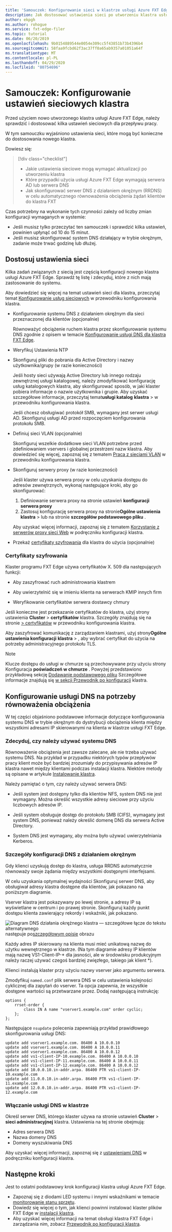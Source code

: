 ```yaml
---
title: 'Samouczek: Konfigurowanie sieci w klastrze usługi Azure FXT Edge'
description: Jak dostosować ustawienia sieci po utworzeniu klastra usługi Azure FXT Edge
author: ekpgh
ms.author: rohogue
ms.service: fxt-edge-filer
ms.topic: tutorial
ms.date: 06/20/2019
ms.openlocfilehash: 9b0154889544e0054e309cc5f43851b73b4396b4
ms.sourcegitcommit: 58faa9fcbd62f3ac37ff0a65ab9357a01051a64f
ms.translationtype: MT
ms.contentlocale: pl-PL
ms.lasthandoff: 04/29/2020
ms.locfileid: "80754696"
---
```

# <a name="tutorial-configure-the-clusters-network-settings"></a>Samouczek: Konfigurowanie ustawień sieciowych klastra

Przed użyciem nowo utworzonego klastra usługi Azure FXT Edge, należy sprawdzić i dostosować kilka ustawień sieciowych dla przepływu pracy. 

W tym samouczku wyjaśniono ustawienia sieci, które mogą być konieczne do dostosowania nowego klastra. 

Dowiesz się: 

> [!div class="checklist"]
> * Jakie ustawienia sieciowe mogą wymagać aktualizacji po utworzeniu klastra
> * Które przypadki użycia usługi Azure FXT Edge wymagają serwera AD lub serwera DNS 
> * Jak skonfigurować serwer DNS z działaniem okrężnym (RRDNS) w celu automatycznego równoważenia obciążenia żądań klientów do klastra FXT

Czas potrzebny na wykonanie tych czynności zależy od liczby zmian konfiguracji wymaganych w systemie:

* Jeśli musisz tylko przeczytać ten samouczek i sprawdzić kilka ustawień, powinien upłynąć od 10 do 15 minut. 
* Jeśli musisz skonfigurować system DNS działający w trybie okrężnym, zadanie może trwać godzinę lub dłużej.

## <a name="adjust-network-settings"></a>Dostosuj ustawienia sieci

Kilka zadań związanych z siecią jest częścią konfiguracji nowego klastra usługi Azure FXT Edge. Sprawdź tę listę i zdecyduj, które z nich mają zastosowanie do systemu.

Aby dowiedzieć się więcej na temat ustawień sieci dla klastra, przeczytaj temat [Konfigurowanie usług sieciowych](https://azure.github.io/Avere/legacy/ops_guide/4_7/html/network_overview.html) w przewodniku konfigurowania klastra.

* Konfigurowanie systemu DNS z działaniem okrężnym dla sieci przeznaczonej dla klientów (opcjonalnie)

  Równoważyć obciążenie ruchem klastra przez skonfigurowanie systemu DNS zgodnie z opisem w temacie [Konfigurowanie usługi DNS dla klastra FXT Edge](#configure-dns-for-load-balancing).

* Weryfikuj Ustawienia NTP

* Skonfiguruj pliki do pobrania dla Active Directory i nazwy użytkownika/grupy (w razie konieczności)

  Jeśli hosty sieci używają Active Directory lub innego rodzaju zewnętrznej usługi katalogowej, należy zmodyfikować konfigurację usług katalogowych klastra, aby skonfigurować sposób, w jaki klaster pobiera informacje o nazwie użytkownika i grupie. Aby uzyskać szczegółowe informacje, przeczytaj temat**usługi katalog** **klastra** > w przewodniku konfigurowania klastra.

  Jeśli chcesz obsługiwać protokół SMB, wymagany jest serwer usługi AD. Skonfiguruj usługi AD przed rozpoczęciem konfigurowania protokołu SMB.

* Definiuj sieci VLAN (opcjonalnie)
  
  Skonfiguruj wszelkie dodatkowe sieci VLAN potrzebne przed zdefiniowaniem vservers i globalnej przestrzeni nazw klastra. Aby dowiedzieć się więcej, zapoznaj się z tematem [Praca z sieciami VLAN](https://azure.github.io/Avere/legacy/ops_guide/4_7/html/network_overview.html#vlan-overview) w przewodniku konfigurowania klastra.

* Skonfiguruj serwery proxy (w razie konieczności)

  Jeśli klaster używa serwera proxy w celu uzyskania dostępu do adresów zewnętrznych, wykonaj następujące kroki, aby go skonfigurować:

  1. Definiowanie serwera proxy na stronie ustawień **konfiguracji serwera proxy**
  1. Zastosuj konfigurację serwera proxy na stronie**Ogólne ustawienia** **klastra** > lub na stronie **szczegółów podstawowego pliku** .
  
  Aby uzyskać więcej informacji, zapoznaj się z tematem [Korzystanie z serwerów proxy sieci Web](https://azure.github.io/Avere/legacy/ops_guide/4_7/html/proxy_overview.html) w podręczniku konfiguracji klastra.

* Przekaż [certyfikaty szyfrowania](#encryption-certificates) dla klastra do użycia (opcjonalnie)

### <a name="encryption-certificates"></a>Certyfikaty szyfrowania

Klaster programu FXT Edge używa certyfikatów X. 509 dla następujących funkcji:

* Aby zaszyfrować ruch administrowania klastrem

* Aby uwierzytelnić się w imieniu klienta na serwerach KMIP innych firm

* Weryfikowanie certyfikatów serwera dostawcy chmury

Jeśli konieczne jest przekazanie certyfikatów do klastra, użyj strony ustawienia **Cluster** > **certyfikatów** klastra. Szczegóły znajdują się na stronie [> certyfikatów](https://azure.github.io/Avere/legacy/ops_guide/4_7/html/gui_certificates.html) w przewodniku konfigurowania klastra.

Aby zaszyfrować komunikację z zarządzaniem klastrami, użyj strony**Ogólne ustawienia konfiguracji** **klastra** > , aby wybrać certyfikat do użycia na potrzeby administracyjnego protokołu TLS.

> [!Note] 
> Klucze dostępu do usługi w chmurze są przechowywane przy użyciu strony Konfiguracja **poświadczeń w chmurze** . Powyżej przedstawiono przykładową sekcję [Dodawanie podstawowego pliku](fxt-add-storage.md#add-a-core-filer) Szczegółowe informacje znajdują się [w sekcji Przewodnik po konfiguracji](https://azure.github.io/Avere/legacy/ops_guide/4_7/html/gui_cloud_credentials.html) klastra. 

## <a name="configure-dns-for-load-balancing"></a>Konfigurowanie usługi DNS na potrzeby równoważenia obciążenia

W tej części objaśniono podstawowe informacje dotyczące konfigurowania systemu DNS w trybie okrężnym do dystrybucji obciążenia klienta między wszystkimi adresami IP skierowanymi na klienta w klastrze usługi FXT Edge. 

### <a name="decide-whether-or-not-to-use-dns"></a>Zdecyduj, czy należy używać systemu DNS

Równoważenie obciążenia jest zawsze zalecane, ale nie trzeba używać systemu DNS. Na przykład w przypadku niektórych typów przepływów pracy klient może być bardziej zrozumiały do przypisywania adresów IP klastra nawet między klientami podczas instalacji klastra. Niektóre metody są opisane w artykule [Instalowanie klastra](fxt-mount-clients.md). 

Należy pamiętać o tym, czy należy używać serwera DNS: 

* Jeśli system jest dostępny tylko dla klientów NFS, system DNS nie jest wymagany. Można określić wszystkie adresy sieciowe przy użyciu liczbowych adresów IP. 

* Jeśli system obsługuje dostęp do protokołu SMB (CIFS), wymagany jest system DNS, ponieważ należy określić domenę DNS dla serwera Active Directory.

* System DNS jest wymagany, aby można było używać uwierzytelniania Kerberos.

### <a name="round-robin-dns-configuration-details"></a>Szczegóły konfiguracji DNS z działaniem okrężnym

Gdy klienci uzyskują dostęp do klastra, usługa RRDNS automatycznie równoważy swoje żądania między wszystkimi dostępnymi interfejsami.

W celu uzyskania optymalnej wydajności Skonfiguruj serwer DNS, aby obsługiwał adresy klastra dostępne dla klientów, jak pokazano na poniższym diagramie.

Vserver klastra jest pokazywany po lewej stronie, a adresy IP są wyświetlane w centrum i po prawej stronie. Skonfiguruj każdy punkt dostępu klienta zawierający rekordy i wskaźniki, jak pokazano.

![Diagram DNS działania okrężnego klastra — szczegółowe łącze do tekstu alternatywnego](media/fxt-cluster-config/fxt-rrdns-diagram.png) 
następuje po[szczegółowym opisie](https://azure.github.io/Avere/legacy/Azure-FXT-EdgeFilerDNSconfiguration-alt-text.html) obrazu

Każdy adres IP skierowany na klienta musi mieć unikatową nazwę do użytku wewnętrznego w klastrze. (Na tym diagramie adresy IP klientów mają nazwę VS1-Client-IP-* dla jasności, ale w środowisku produkcyjnym należy raczej używać czegoś bardziej zwięzłego, takiego jak klient *).

Klienci instalują klaster przy użyciu nazwy vserver jako argumentu serwera. 

Zmodyfikuj ``named.conf`` plik serwera DNS w celu ustawienia kolejności cyklicznej dla zapytań do vserver. Ta opcja zapewnia, że wszystkie dostępne wartości są przetwarzane przez. Dodaj następującą instrukcję:

```
options {
    rrset-order {
        class IN A name "vserver1.example.com" order cyclic;
    };
};
```

Następujące ``nsupdate`` polecenia zapewniają przykład prawidłowego skonfigurowania usługi DNS:

```
update add vserver1.example.com. 86400 A 10.0.0.10
update add vserver1.example.com. 86400 A 10.0.0.11
update add vserver1.example.com. 86400 A 10.0.0.12
update add vs1-client-IP-10.example.com. 86400 A 10.0.0.10
update add vs1-client-IP-11.example.com. 86400 A 10.0.0.11
update add vs1-client-IP-12.example.com. 86400 A 10.0.0.12
update add 10.0.0.10.in-addr.arpa. 86400 PTR vs1-client-IP-10.example.com
update add 11.0.0.10.in-addr.arpa. 86400 PTR vs1-client-IP-11.example.com
update add 12.0.0.10.in-addr.arpa. 86400 PTR vs1-client-IP-12.example.com
```

### <a name="enable-dns-in-the-cluster"></a>Włączanie usługi DNS w klastrze 

Określ serwer DNS, którego klaster używa na stronie ustawień **Cluster** > **sieci administracyjnej** klastra. Ustawienia na tej stronie obejmują:

* Adres serwera DNS
* Nazwa domeny DNS
* Domeny wyszukiwania DNS

Aby uzyskać więcej informacji, zapoznaj się z [ustawieniami DNS](<https://azure.github.io/Avere/legacy/ops_guide/4_7/html/gui_admin_network.html#gui-dns>) w podręczniku konfiguracji klastra.

## <a name="next-steps"></a>Następne kroki

Jest to ostatni podstawowy krok konfiguracji klastra usługi Azure FXT Edge. 

* Zapoznaj się z diodami LED systemu i innymi wskaźnikami w temacie [monitorowanie stanu sprzętu](fxt-monitor.md).
* Dowiedz się więcej o tym, jak klienci powinni instalować klaster plików FXT Edge w [instalacji klastra](fxt-mount-clients.md). 
* Aby uzyskać więcej informacji na temat obsługi klastra FXT Edge i zarządzania nim, zobacz [Przewodnik po konfiguracji klastra](https://azure.github.io/Avere/legacy/ops_guide/4_7/html/ops_conf_index.html). 